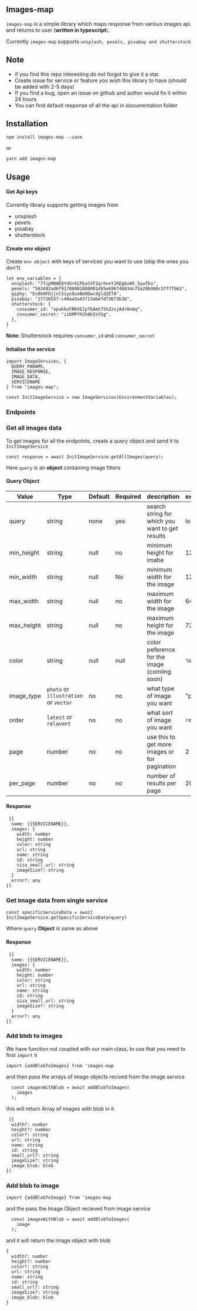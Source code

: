 ## Images-map

`images-map` is a simple library which maps response from various images api and returns to user (**written in typescript**).

Currently `images-map` supports `unsplash, pexels, pixabay and shutterstock`

## Note

- if you find this repo interesting do not forgot to give it a star.
- Create issue for service or feature you wish this library to have (should be added with 2-5 days)
- If you find a bug, open an issue on github and author would fix it within 24 hours
- You can find default response of all the api in documentation folder

## Installation

`npm install images-map --save`

or

`yarn add images-map`

## Usage

#### Get Api keys

Currently library supports getting images from

- unsplash
- pexels
- pixabay
- shutterstock

#### Create env object

Create `env object` with keys of services you want to use (skip the ones you don't)

```
let env_variables = {
  unsplash: "7fzpM8WE8YdUrkCPkxCVF2qrhnxYJKEgbxW5_5ywfko",
  pexels: "563492ad6f91700001000001d95e696f46034c75a28b9b0c57fffb62",
  giphy: "Ev0XdFOjjnl5iyx9uoBm9Dwcdgld2ETA",
  pixabay: "17716537-c49aa5a43713abefd73673b3b",
  shutterstock: {
    consumer_id: "opakkzFRKVEIpT6Amt75hZzsjAdrHnAq",
    consumer_secret: "izbMPYhShAb5xYGg",
  },
}
```

<strong> Note: </strong> Shutterstock requires `consumer_id` and `consumer_secret`

#### Initalise the service

```
import ImageServices, {
  QUERY_PARAMS,
  IMAGE_RESPONSE,
  IMAGE_DATA,
  SERVICENAME
} from "images-map";

const InitImageService = new ImageServices(EnvironmentVariables);
```

### Endpoints

### Get all images data

To get images for all the endpoints, create a query object and send it to `InitImageService`

```
const response = await InitImageService.getAllImages(query);
```

Here `query` is an **object** containing image filters

#### Query Object

| **Value**  | **Type**                              | **Default** | **Required** | **description**                                 | **example** |
| ---------- | ------------------------------------- | ----------- | ------------ | ----------------------------------------------- | ----------- |
| query      | string                                | none        | yes          | search string for which you want to get results | london      |
| min_height | string                                | null        | no           | minimum height for imabe                        | 128         |
| min_width  | string                                | null        | No           | minimum width for the image                     | 128         |
| max_width  | string                                | null        | no           | maximum width for the image                     | 642         |
| max_height | string                                | null        | no           | maximum height for the image                    | 728         |
| color      | string                                | null        | null         | color peference for the image (comiing soon)    | 'red'       |
| image_type | `photo` or `illustration` or `vector` | no          | no           | what type of image you want                     | "photo"     |
| order      | `latest` or `relavent`                | no          | no           | what sort of image you want                     | `relavent`  |
| page       | number                                | no          | no           | use this to get more images or for pagination   | 2           |
| per_page   | number                                | no          | no           | number of results per page                      | 20          |

#### Response

```
 [{
  name: {{SERVICENAME}},
  images: {
    width: number
    height: number
    color: string
    url: string
    name: string
    id: string
    siza_small_url: string
    imageSize?: string
  }
  error?: any
}]
```

### Get image data from single service

```
const specificServiceData = await InitImageService.getSpecificServiceData(query)
```

Where `query` **Object** is same as above

#### Response

```
 [{
  name: {{SERVICENAME}},
  images: {
    width: number
    height: number
    color: string
    url: string
    name: string
    id: string
    siza_small_url: string
    imageSize?: string
  }
  error?: any
}]
```

### Add blob to images

We have function not coupled with our main class, to use that you need to first `import` it

`import {addBlobToImages} from 'images-map`

and then pass the arrays of image objects recived from the image service

```
  const imagesWithBlob = await addBlobToImages(
    images
  );
```

this will return Array of images with blob in it

```
 [{
  width?: number
  height?: number
  color?: string
  url: string
  name: string
  id: string
  small_url?: string
  imageSize?: string
  image_blob: blob
}]
```

### Add blob to image

`import {addBlobToImage} from 'images-map`

and the pass the Image Object recieved from image service

```
  const imagesWithBlob = await addBlobToImages(
    image
  );
```

and it will return the image object with blob

```
{
  width?: number
  height?: number
  color?: string
  url: string
  name: string
  id: string
  small_url?: string
  imageSize?: string
  image_blob: blob
}
```
